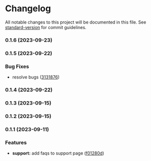 # Changelog

All notable changes to this project will be documented in this file. See [standard-version](https://github.com/conventional-changelog/standard-version) for commit guidelines.

### 0.1.6 (2023-09-23)

### 0.1.5 (2023-09-22)


### Bug Fixes

* resolve bugs ([3131876](https://github.com/careplace-github/back-office/commit/3131876e9b7a208150ce697f07e2e4b6b2e32edb))

### 0.1.4 (2023-09-22)

### 0.1.3 (2023-09-15)

### 0.1.2 (2023-09-15)

### 0.1.1 (2023-09-11)


### Features

* **support:** add faqs to support page ([f01280d](https://github.com/careplace-github/business-web/commit/f01280d6214a6bd892804c9b6d52cf1a2f91d13c))
